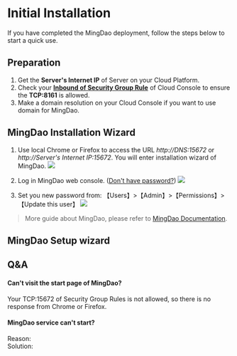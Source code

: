 # Initial Installation

If you have completed the MingDao deployment, follow the steps below to start a quick use.

## Preparation

1. Get the **Server's Internet IP** of Server on your Cloud Platform.
2. Check your **[Inbound of Security Group Rule](https://support.websoft9.com/docs/faq/tech-instance.html)** of Cloud Console to ensure the **TCP:8161** is allowed.
3. Make a domain resolution on your Cloud Console if you want to use domain for MingDao.

## MingDao Installation Wizard

1. Use local Chrome or Firefox to access the URL *http://DNS:15672* or *http://Server's Internet IP:15672*. You will enter installation wizard of MingDao.
   ![](https://libs.websoft9.com/Websoft9/DocsPicture/zh/rabbitmq/rabbitmq-login-websoft9.png)

2. Log in MingDao web console. ([Don't have password?](/stack-accounts.md#rabbitmq)) 
   ![](https://libs.websoft9.com/Websoft9/DocsPicture/zh/rabbitmq/rabbitmq-bk-websoft9.png)

3. Set you new password from: 【Users】>【Admin】>【Permissions】>【Update this user】
   ![](https://libs.websoft9.com/Websoft9/DocsPicture/zh/rabbitmq/rabbitmq-pw-websoft9.png)

> More guide about MingDao, please refer to [MingDao Documentation](https://www.rabbitmq.com/documentation.html).

## MingDao Setup wizard

## Q&A

#### Can't visit the start page of MingDao?

Your TCP:15672 of Security Group Rules is not allowed, so there is no response from Chrome or Firefox.

#### MingDao service can't start? 
Reason:  
Solution:  
